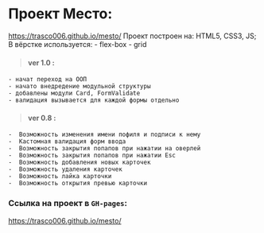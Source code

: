 # Проект Место:
https://trasco006.github.io/mesto/
    Проект построен на: HTML5, CSS3, JS;
    В вёрстке используется: 
       - flex-box
       - grid           
>#### ver 1.0 :
    - начат переход на ООП
    - начато внедредение модульной структуры
    - добавлены модули Card, FormValidate
    - валидация вызывается для каждой формы отдельно
   
>#### ver 0.8 :
    -  Возможность изменения имени пофиля и подписи к нему
    -  Кастомная валидация форм ввода
    -  Возможность закрытия попапов при нажатии на оверлей
    -  Возможность закрытия попапов при нажатии Esc
    -  Возможность добавления новых карточек
    -  Возможность удаления карточек
    -  Возможность лайка карточки
    -  Возможность открытия превью карточки

### Ссылка на проект в `GH-pages`:
https://trasco006.github.io/mesto/
